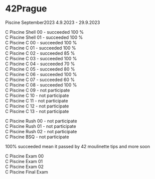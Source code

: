 # 42Prague
Piscine September2023
4.9.2023 - 29.9.2023

C Piscine Shell 00 - succeeded 100 % </br>
C Piscine Shell 01 - succeeded 100 % </br>
C Piscine C 00 - succeeded  100 % </br>
C Piscine C 01 - succeeded  100 % </br>
C Piscine C 02 - succeeded  85 % </br>
C Piscine C 03 - succeeded  100 % </br>
C Piscine C 04 - succeeded  70 % </br>
C Piscine C 05 - succeeded  80 % </br>
C Piscine C 06 - succeeded  100 % </br>
C Piscine C 07 - succeeded  60 % </br>
C Piscine C 08 - succeeded  100 % </br>
C Piscine C 09 - not participate </br>
C Piscine C 10 - not participate </br>
C Piscine C 11 - not participate </br>
C Piscine C 12 - not participate </br>
C Piscine C 13 - not participate </br>

C Piscine Rush 00 - not participate </br>
C Piscine Rush 01 - not participate </br>
C Piscine Rush 02 - not participate </br>
C Piscine BSQ - not participate </br>


100% succeeded mean it passed by 42 moulinette
tips and more soon </br>

C Piscine Exam 00 </br>
C Piscine Exam 01 </br>
C Piscine Exam 02 </br>
C Piscine Final Exam </br>
